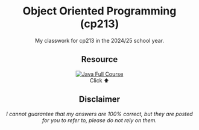 <div align="center">

# Object Oriented Programming (cp213)
My classwork for cp213 in the 2024/25 school year.

## Resource
[![Java Full Course](https://staticg.sportskeeda.com/editor/2022/11/577c5-16685460270679-1920.jpg)](https://www.youtube.com/watch?v=xk4_1vDrzzo&list=LL&index=58&t)<br/>
Click ⬆️

## Disclaimer
*I cannot guarantee that my answers are 100% correct, but they are posted for you to refer to, please do not rely on them.*
